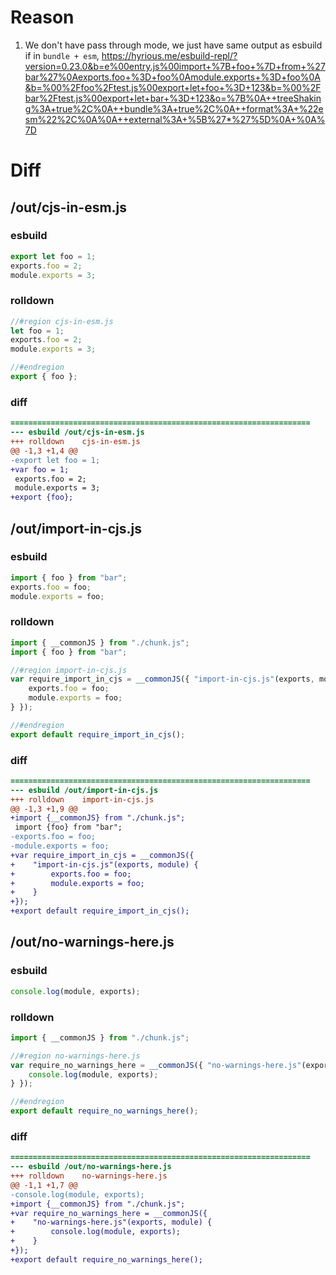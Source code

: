 # Reason
1. We don't have pass through mode, we just have same output as esbuild if 
in `bundle + esm`, https://hyrious.me/esbuild-repl/?version=0.23.0&b=e%00entry.js%00import+%7B+foo+%7D+from+%27bar%27%0Aexports.foo+%3D+foo%0Amodule.exports+%3D+foo%0A&b=%00%2Ffoo%2Ftest.js%00export+let+foo+%3D+123&b=%00%2Fbar%2Ftest.js%00export+let+bar+%3D+123&o=%7B%0A++treeShaking%3A+true%2C%0A++bundle%3A+true%2C%0A++format%3A+%22esm%22%2C%0A%0A++external%3A+%5B%27*%27%5D%0A+%0A%7D
# Diff
## /out/cjs-in-esm.js
### esbuild
```js
export let foo = 1;
exports.foo = 2;
module.exports = 3;
```
### rolldown
```js
//#region cjs-in-esm.js
let foo = 1;
exports.foo = 2;
module.exports = 3;

//#endregion
export { foo };
```
### diff
```diff
===================================================================
--- esbuild	/out/cjs-in-esm.js
+++ rolldown	cjs-in-esm.js
@@ -1,3 +1,4 @@
-export let foo = 1;
+var foo = 1;
 exports.foo = 2;
 module.exports = 3;
+export {foo};

```
## /out/import-in-cjs.js
### esbuild
```js
import { foo } from "bar";
exports.foo = foo;
module.exports = foo;
```
### rolldown
```js
import { __commonJS } from "./chunk.js";
import { foo } from "bar";

//#region import-in-cjs.js
var require_import_in_cjs = __commonJS({ "import-in-cjs.js"(exports, module) {
	exports.foo = foo;
	module.exports = foo;
} });

//#endregion
export default require_import_in_cjs();

```
### diff
```diff
===================================================================
--- esbuild	/out/import-in-cjs.js
+++ rolldown	import-in-cjs.js
@@ -1,3 +1,9 @@
+import {__commonJS} from "./chunk.js";
 import {foo} from "bar";
-exports.foo = foo;
-module.exports = foo;
+var require_import_in_cjs = __commonJS({
+    "import-in-cjs.js"(exports, module) {
+        exports.foo = foo;
+        module.exports = foo;
+    }
+});
+export default require_import_in_cjs();

```
## /out/no-warnings-here.js
### esbuild
```js
console.log(module, exports);
```
### rolldown
```js
import { __commonJS } from "./chunk.js";

//#region no-warnings-here.js
var require_no_warnings_here = __commonJS({ "no-warnings-here.js"(exports, module) {
	console.log(module, exports);
} });

//#endregion
export default require_no_warnings_here();

```
### diff
```diff
===================================================================
--- esbuild	/out/no-warnings-here.js
+++ rolldown	no-warnings-here.js
@@ -1,1 +1,7 @@
-console.log(module, exports);
+import {__commonJS} from "./chunk.js";
+var require_no_warnings_here = __commonJS({
+    "no-warnings-here.js"(exports, module) {
+        console.log(module, exports);
+    }
+});
+export default require_no_warnings_here();

```